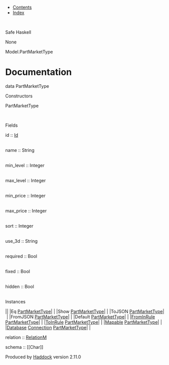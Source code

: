 -   [Contents](index.html)
-   [Index](doc-index.html)

 

Safe Haskell

None

Model.PartMarketType

Documentation
=============

data PartMarketType

Constructors

PartMarketType

 

Fields

id :: [Id](Model-General.html#t:Id)  
 

name :: String  
 

min\_level :: Integer  
 

max\_level :: Integer  
 

min\_price :: Integer  
 

max\_price :: Integer  
 

sort :: Integer  
 

use\_3d :: String  
 

required :: Bool  
 

fixed :: Bool  
 

hidden :: Bool  
 

Instances

||
|Eq [PartMarketType](Model-PartMarketType.html#t:PartMarketType)| |
|Show [PartMarketType](Model-PartMarketType.html#t:PartMarketType)| |
|ToJSON [PartMarketType](Model-PartMarketType.html#t:PartMarketType)| |
|FromJSON [PartMarketType](Model-PartMarketType.html#t:PartMarketType)| |
|Default [PartMarketType](Model-PartMarketType.html#t:PartMarketType)| |
|[FromInRule](Data-InRules.html#t:FromInRule) [PartMarketType](Model-PartMarketType.html#t:PartMarketType)| |
|[ToInRule](Data-InRules.html#t:ToInRule) [PartMarketType](Model-PartMarketType.html#t:PartMarketType)| |
|[Mapable](Model-General.html#t:Mapable) [PartMarketType](Model-PartMarketType.html#t:PartMarketType)| |
|[Database](Model-General.html#t:Database) [Connection](Data-SqlTransaction.html#t:Connection) [PartMarketType](Model-PartMarketType.html#t:PartMarketType)| |

relation :: [RelationM](Data-Relation.html#t:RelationM)

schema :: [[Char]]

Produced by [Haddock](http://www.haskell.org/haddock/) version 2.11.0
